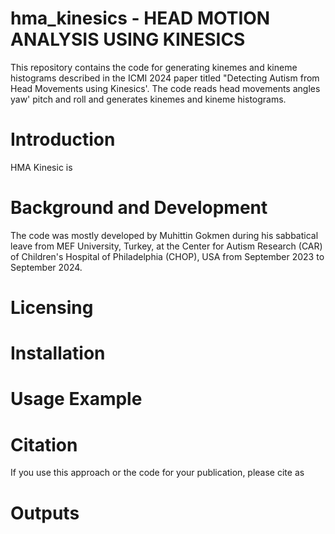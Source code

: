 # hma_kinesics - HEAD MOTION ANALYSIS USING KINESICS
This repository contains the code for generating kinemes and kineme histograms described in the  ICMI 2024 paper titled "Detecting Autism from Head Movements using Kinesics'.
The code reads head movements angles yaw' pitch and roll and generates kinemes and kineme histograms.
# Introduction 
HMA Kinesic is 

# Background and Development
The code was mostly developed by Muhittin Gokmen  during his sabbatical leave from MEF University, Turkey, at the Center for Autism Research (CAR) of Children's Hospital of Philadelphia (CHOP), USA from September 2023 to September 2024.

# Licensing 


# Installation

# Usage Example

# Citation
If you use this approach or the code for your publication, please cite as 

# Outputs
